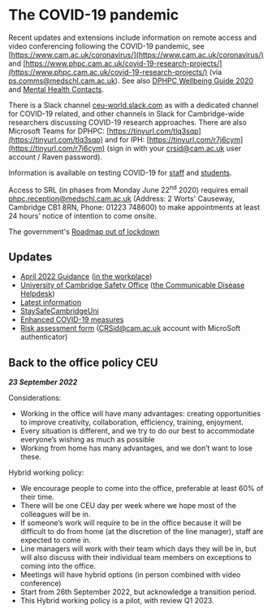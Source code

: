 # The COVID-19 pandemic

Recent updates and extensions include information on remote access and video conferencing following the COVID-19 pandemic, see [https://www.cam.ac.uk/coronavirus/](https://www.cam.ac.uk/coronavirus/) and [https://www.phpc.cam.ac.uk/covid-19-research-projects/](https://www.phpc.cam.ac.uk/covid-19-research-projects/) (via [ps.comms@medschl.cam.ac.uk](mailto:ps.comms@medschl.cam.ac.uk)). See also [DPHPC Wellbeing Guide 2020](files/DPHPC_Wellbeing_Guide_2020.pdf) and [Mental Health Contacts](files/Mental_Health_Contacts.pdf).

There is a Slack channel [ceu-world.slack.com](https://ceu-world.slack.com/) as with a dedicated channel for COVID-19 related, and other channels in Slack for Cambridge-wide researchers discussing COVID-19 research approaches. There are also Microsoft Teams for DPHPC: [https://tinyurl.com/tlq3sqp](https://tinyurl.com/tlq3sqp) and for IPH: [https://tinyurl.com/r7j6cym](https://tinyurl.com/r7j6cym) (sign in with your crsid@cam.ac.uk user account / Raven password).

Information is available on testing COVID-19 for [staff](https://www.cam.ac.uk/coronavirus/staff/health-and-wellbeing/testing-staff-for-covid-19) and [students](https://www.cam.ac.uk/coronavirus/students/health-and-wellbeing#testing).

Access to SRL (in phases from Monday June 22<sup>nd</sup> 2020) requires email <a href="mailto:phpc.reception@medschl.cam.ac.uk">phpc.reception@medschl.cam.ac.uk</a> (Address: 2 Worts' Causeway, Cambridge CB1 8RN, Phone: 01223 748600) to make appointments at least 24 hours’ notice of intention to come onsite.

The government's [Roadmap out of lockdown](https://www.gov.uk/government/publications/covid-19-response-spring-2021/covid-19-response-spring-2021-summary#roadmap-out-of-lockdown)

## Updates

* [April 2022 Guidance](https://www.gov.uk/guidance/people-with-symptoms-of-a-respiratory-infection-including-covid-19) ([in the workplace](https://www.gov.uk/guidance/reducing-the-spread-of-respiratory-infections-including-covid-19-in-the-workplace))
* [University of Cambridge Safety Office](https://www.safety.admin.cam.ac.uk/system/files/hsd097m.pdf) ([the Communicable Disease Helpdesk](mailto:mailto:covid-helpdesk@admin.cam.ac.uk))
* [Latest information](https://www.safety.admin.cam.ac.uk/latest-information/covid-19)
* [StaySafeCambridgeUni](https://www.cam.ac.uk/coronavirus/stay-safe-cambridge-uni/)
* [Enhanced COVID-19 measures](https://www.cam.ac.uk/coronavirus/news/message-from-the-vice-chancellor-about-enhanced-covid-19-measures)
* [Risk assessment form](https://forms.office.com/Pages/ResponsePage.aspx?id=RQSlSfq9eUut41R7TzmG6V_73Lw5f1lGsOfkEOfY86lUQjdCWUROREFCTkZPOVMzQVVRTzRRTDZRRS4u) (CRSid@cam.ac.uk account with MicroSoft authenticator)

## Back to the office policy CEU

***23 September 2022***

Considerations:
* Working in the office will have many advantages: creating opportunities to improve creativity, collaboration, efficiency, training, enjoyment.
* Every situation is different, and we try to do our best to accommodate everyone’s wishing as much as possible
* Working from home has many advantages, and we don’t want to lose these.

Hybrid working policy:
* We encourage people to come into the office, preferable at least 60% of their time.
* There will be one CEU day per week where we hope most of the colleagues will be in.
* If someone’s work will require to be in the office because it will be difficult to do from home (at the discretion of the line manager), staff are expected to come in.
* Line managers will work with their team which days they will be in, but will also discuss with their individual team members on exceptions to coming into the office.
* Meetings will have hybrid options (in person combined with video conference)
* Start from 26th September 2022, but acknowledge a transition period.
* This Hybrid working policy is a pilot, with review Q1 2023.
